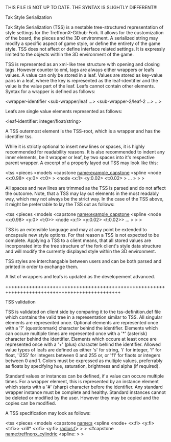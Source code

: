 THIS FILE IS NOT UP TO DATE. THE SYNTAX IS SLIGHTLY DIFFERENT!!!

Tak Style Serialization

Tak Style Serialization (TSS) is a nestable tree-structured representation of
style settings for the TreffnonX-Github-Fork. It allows for the customization
of the board, the pieces and the 3D environment. A serialized string may modify
a specific aspect of game style, or define the entirety of the game style.
TSS does not affect or define interface related settings. It is expressly limited
to the objects within the 3D environment of the game.

TSS is represented as an xml-like tree structure with opening and closing tags.
However counter to xml, tags are always either wrappers or leafs values.
A value can only be stored in a leaf. Values are stored as key-value pairs in a
leaf, where the key is represented as the leaf-identifier and the value is the
value part of the leaf. Leafs cannot contain other elements.
Syntax for a wrapper is defined as follows:

<wrapper-identifier <sub-wrapper/leaf ...> <sub-wrapper-2/leaf-2 ...> ...>

Leafs are single value elements represented as follows:

<leaf-identifier: integer/float/string>

A TSS outermost element is the TSS-root, which is a wrapper and has the identifier
tss. 

While it is strictly optional to insert new lines or spaces, it is highly recommended
for readability reasons. It is also recommended to indent any inner elements, be it
wrapper or leaf, by two spaces into it's respective parent wrapper. A excerpt of a
properly layed out TSS may look like this:

<tss
  <pieces
    <models
	  <capstone
	    <name:example_capstone>
		<spline
	      <node
			<x:0.98>
			<y:0>
			<t:0>
		  >
		  <node
			<x:1>
			<y:0.02>
			<t:0.02>
		  >
		  ...
		>
	  >
	>
  >
>

All spaces and new lines are trimmed as the TSS is parsed and do not affect the outcome.
Note, that a TSS may lay out elements in the most readably way, which may not always be
the strict way. In the case of the TSS above, it might be preferrable to lay the TSS out
as follows:

<tss
  <pieces
    <models
	  <capstone
	    <name:example_capstone>
		<spline
	      <node <x:0.98> <y:0> <t:0>>
		  <node <x:1> <y:0.02> <t:0.02>>
		  ...
		>
	  >
	>
  >
>

TSS is an extensible language and may at any point be extended to encapsule new style
options. For that reason a TSS is not expected to be complete. Applying a TSS to a client
means, that all stored values are incorporated into the tree structure of the fork client's
style data structure and will modify the currently displayed style within the 3D environment.

TSS styles are interchangable between users and can be both parsed and printed in order to
exchange them.

A list of wrappers and leafs is updated as the developement advanced.

+++++++++++++++++++++++++++++++++++++++++++++++++++++++++++++++++++++++++++++++++++++++++++++

TSS validation

TSS is validated on client side by comparing it to the tss-definition.def file which contains
the valid tree in a representation similar to TSS. All singular elements are represented once.
Optional elements are represented once with a '?' (questionmark) character behind the
identifier. Elements which can occure multiple times are represented once with a '*' (asterisk)
character behind the identifier. Elements which occure at least once are represented once with
a '+' (plus) character behind the identifier.
Allowed value types of leafs are defined as either 's' for string, 'i' for integer, 'f' for
float, 'i255' for integers between 0 and 255 or, or 'f1' for flaots
or integers between 0 and 1. Colors must be expressed as multiple values, preferrably as floats
by specifying hue, saturation, brightness and alpha (if required).

Standard values or instances can be defined, if a value can occure multiple times. For a wrapper
element, this is represented by an instance element which starts with a '#' (sharp) character
before the identifier. Any standard wrapper instance must be complete and healthy. Standard
instances cannot be deleted or modified by the user. However they may be copied and the copies
can be modified.

A TSS specification may look as follows:

<tss
  <pieces
    <models
	  <capstone
	    <name:s>
		<spline
		  <node+ <x:fi> <y:fi> <t:fi>>
		  <rill* <x:fi> <y:fi> <radius:f>>
		>
	  >
	  <#capstone
        <name:treffnonx_cylindric>
		<spline:
	  >
	>
  >
>